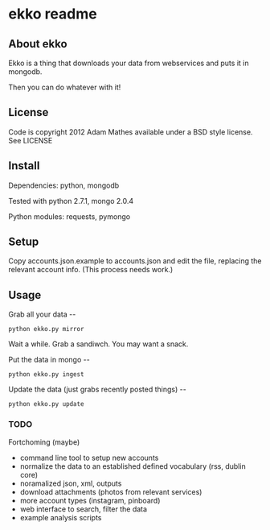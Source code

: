 # ekko readme

## About ekko

Ekko is a thing that downloads your data from webservices and puts it in mongodb.

Then you can do whatever with it!

## License

Code is copyright 2012 Adam Mathes available under a BSD style license. See LICENSE 

## Install

Dependencies: python, mongodb

Tested with python 2.7.1, mongo 2.0.4

Python modules: requests, pymongo

## Setup

Copy accounts.json.example to accounts.json and edit the file, replacing the relevant account info. (This process needs work.)


## Usage

Grab all your data --

	python ekko.py mirror

Wait a while. Grab a sandiwch. You may want a snack.

Put the data in mongo --

	python ekko.py ingest

Update the data (just grabs recently posted things) --

	python ekko.py update

### TODO

Fortchoming (maybe)

   * command line tool to setup new accounts
   * normalize the data to an established defined vocabulary (rss, dublin core)
   * noramalized json, xml, outputs
   * download attachments (photos from relevant services)
   * more account types (instagram, pinboard)
   * web interface to search, filter the data
   * example analysis scripts